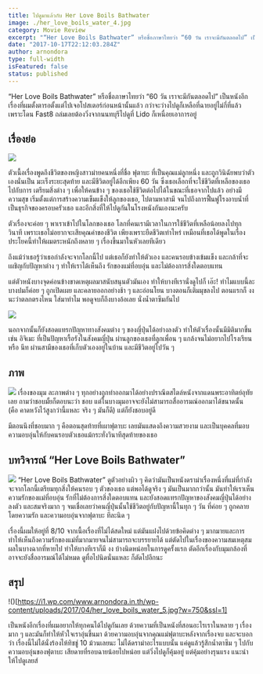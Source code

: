 ```yaml
---
title: ไปดูมาแล้วกับ Her Love Boils Bathwater
image: ./her_love_boils_water_4.jpg
category: Movie Review
excerpt: "“Her Love Boils Bathwater” หรือชื่อภาษาไทยว่า “60 วัน เราจะมีกันตลอดไป” เป็นหนังอีกเรื่องที่ผมตั้งตารอตั้งแต่ไปเจอโปสเตอร์ก่อนหน้านั้นแล้ว กว่าจะว่างไปดูก็เหลือที่ฉายอยู่ไม่กี่ที่แล้ว เพราะโดน Fast8 ถล่มเลยต้องวิ่งจากนนทบุรีไปดูที่ Lido ก็เหนื่อยเอาการอยู่"
date: "2017-10-17T22:12:03.284Z"
author: arnondora
type: full-width
isFeatured: false
status: published
---
```


“Her Love Boils Bathwater” หรือชื่อภาษาไทยว่า “60 วัน เราจะมีกันตลอดไป” เป็นหนังอีกเรื่องที่ผมตั้งตารอตั้งแต่ไปเจอโปสเตอร์ก่อนหน้านั้นแล้ว กว่าจะว่างไปดูก็เหลือที่ฉายอยู่ไม่กี่ที่แล้ว เพราะโดน Fast8 ถล่มเลยต้องวิ่งจากนนทบุรีไปดูที่ Lido ก็เหนื่อยเอาการอยู่

## เรื่องย่อ
![](https://i2.wp.com/www.arnondora.in.th/wp-content/uploads/2017/04/her_love_boils_water_3.jpg?w=750&ssl=1)

ตัวเนื้อเรื่องพูดถึงชีวิตของหญิงสาวม่ายคนหนึ่งที่ชื่อ ฟุตาบะ ที่เป็นคุณแม่ลูกหนึ่ง และถูกวินิฉัยพบว่าตัวเองนั่นเป็น มะเร็งระยะสุดท้าย และมีชีวิตอยู่ได้อีกเพียง 60 วัน ซึ่งเธอเลือกที่จะใช้ชีวิตที่เหลือของเธอไปกับการ เตรียมสิ่งต่าง ๆ เพื่อให้คนข้าง ๆ ของเธอใช้ชีวิตต่อไปได้ในขณะที่เธอจากไปแล้ว อย่างมีความสุข เริ่มตั้งแต่การสร้างความเข็มแข็งให้ลูกของเธอ, ไปตามหาสามี จนไปถึงการฟื้นฟูโรงอาบน้ำที่เป็นธุรกิจของครอบครัวเธอ และอีกสิ่งที่ให้ไปดูกันในโรงหนังกันเองนะครับ

ตัวเรื่องจะค่อย ๆ พาเราเข้าไปในโลกของเธอ โลกที่คนเรามีเวลาในการใช้ชีวิตที่เหลือน้อยลงไปทุกวินาที เพราะเธอไม่อยากจะเสียคุณค่าของชีวิต เพียงเพราะยืดชีวิตเท่าไหร่ เหมือนที่เธอได้พูดในเรื่อง ประโยคนี้ทำให้ผมตระหนักถึงหลาย ๆ เรื่องขึ้นมาในหัวเลยทีเดียว

ถึงแม้ว่าเธอรู้ว่าเธอกำลังจะจากโลกนี้ไป แต่เธอก็ยังทำให้ตัวเอง และคนรอบข้างเข้มแข็ง และกล้าที่จะเผชิญกับปัญหาต่าง ๆ ทำให้เราได้เห็นถึง รักของแม่ที่อบอุ่น และไม่ต้องการสิ่งใดตอบแทน

แต่ตัวหนังบางจุดค่อนข้างขาดเหตุผลมาสนับสนุนตัวมันเอง ทำให้บางทีเรานั่งดูไปก็ เอ๊ะ! ทำไมแบบนี้ละ บางปมก็ค่อย ๆ ถูกเปิดเผย และคลายออกอย่างช้า ๆ และอ่อนโยน บางตอนก็เติมมุขลงไป ตอนแรกก็ งง นะว่าตลกตรงไหน ใส่มาทำไม พอดูจบก็ถึงบางอ้อเลย นั่งน้ำตาซึมกันไป

![](https://i0.wp.com/www.arnondora.in.th/wp-content/uploads/2017/04/her_love_boils_water_2.jpg?w=700&ssl=1)

นอกจากนั้นก็ยังสอดแทรกปัญหาทางสังคมต่าง ๆ ของญี่ปุ่นได้อย่างลงตัว ทำให้ตัวเรื่องนั้นมีมิติมากขึ้น เช่น อิจิเมะ ที่เป็นปัญหาเรื้อรังในสังคมญี่ปุ่น ผ่านลูกของเธอที่ลูกเพื่อน ๆ แกล้งจนไม่อยากไปโรงเรียน หรือ นีท ผ่านสามีของเธอที่เก็บตัวเองอยู่ในบ้าน และมีชีวิตอยู่ไปวัน ๆ

## ภาพ
![](https://i0.wp.com/www.arnondora.in.th/wp-content/uploads/2017/04/her_love_boils_water_6.jpg?w=600&ssl=1)
เรื่องของมุม ละภาพต่าง ๆ ทุกอย่างถูกทำออกมาได้อย่างปราณีตสไตล์หนังจากแดนพระอาทิตย์อุทัยเลย ถามว่าชอบมั้ยก็ตอบนะว่า ชอบ แต่ในบางมุมอาจจะยังไม่สามารถสื่ออารมณ์ออกมาได้ขนาดนั้น (คือ คาดหวังไว้สูงกว่านี้แหละ จริง ๆ มันก็ดี) แต่ก็ยังชอบอยู่ดี

มีตอนนึงที่ชอบมาก ๆ คือตอนสุดท้ายที่เผาฟุตาบะ เลยมันแสดงถึงความสวยงาม และเป็นบุคคลที่มอบความอบอุ่นให้กับคนรอบตัวเธอแม้กระทั่งวินาทีสุดท้ายของเธอ

## บทวิจารณ์ “Her Love Boils Bathwater”
![](https://i1.wp.com/www.arnondora.in.th/wp-content/uploads/2017/04/her_love_boils_water_1.jpg?w=1140&ssl=1)
“Her Love Boils Bathwater” ดูตัวอย่างผิว ๆ คิดว่ามันเป็นหนังดราม่าเรื่องหนึ่งที่แม่ที่กำลังจะจากโลกนี้เตรียมทุกสิ่งให้คนรอบ ๆ ตัวของเธอ แต่พอได้ดูจริง ๆ มันเป็นมากกว่านั้น มันทำให้เราเห็น ความรักของแม่ที่อบอุ่น รักที่ไม่ต้องการสิ่งใดตอบแทน และยังสอดแทรกปัญหาของสังคมญี่ปุ่นได้อย่างลงตัว และสมจริงมาก ๆ จนเชื่อเลยว่าคนญี่ปุ่นนั้นใช้ชีวิตอยู่กับปัญหานี้ในทุก ๆ วัน ที่ค่อย ๆ ถูกคลายโดยความรัก และความอบอุ่นจากฟุตาบะ ทีละนิด ๆ

เรื่องนี้ผมให้อยู่ที่ 8/10 จากเนื้อเรื่องที่ไม่ได้สดใหม่ แต่มันแฝงไปด้วยข้อคิดต่าง ๆ มากมายและการทำให้เห็นถึงความรักของแม่ที่มากมายจนไม่สามารถจะบรรยายได้ แต่ตัดไปในเรื่องของความสมเหตุสมผลในบางฉากที่หายไป ทำให้บางทีเราก็มี งง บ้างนิดหน่อยในการดูครั้งแรก ตัดอีกเรื่องกับมุมกล้องที่อาจจะยังสื่ออารมณ์ได้ไม่หมด ดูทื่อไปนิดนั่นแหละ ก็ตัดไปอีกนะ

## สรุป
!()[https://i1.wp.com/www.arnondora.in.th/wp-content/uploads/2017/04/her_love_boils_water_5.jpg?w=750&ssl=1]

เป็นหนังอีกเรื่องที่ผมอยากให้ทุกคนได้ไปดูกันเลย ด้วยความที่เป็นหนังที่สอนอะไรเราในหลาย ๆ เรื่องมาก ๆ และมันก็ทำให้หัวใจเราอุ่นขึ้นมา ด้วยความอบอุ่นจากคุณแม่ฟุตาบะหลังจากเรื่องจบ และจะบอกว่า เรื่องนี้ไม่ได้นั่งร้องไห้ทิชชู่ 10 ม้วนเลยนะ ไม่ได้ดราม่าอะไรแบบนั้น แค่ดูแล้วรู้สึกน้ำตาซึม ๆ ไปกับความอบอุ่นของฟุตาบะ เสียดายที่รอบฉายน้อยไปหน่อย แต่วิ่งไปดูก็คุ้มอยู่ แต่คุ้มอย่างรุนแรง แนะนำให้ไปดูเลยส์
